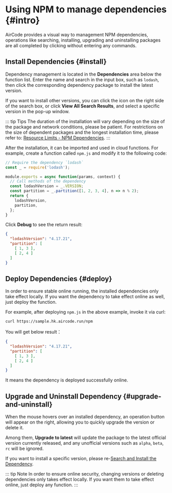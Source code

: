 # Using NPM to manage dependencies {#intro}

AirCode provides a visual way to management NPM dependencies, operations like searching, installing, upgrading and uninstalling packages are all completed by clicking without entering any commands.

## Install Dependencies {#install}

Dependency management is located in the **Dependencies** area below the function list. Enter the name and search in the input box, such as `lodash`, then click the corresponding dependency package to install the latest version.

<ACImage src="/_images/1676895482734.png" mode="light" width="253" />
<ACImage src="/_images/1676895599710.png" mode="dark" width="253" />

If you want to install other versions, you can click the icon on the right side of the search box, or click **View All Search Results**, and select a specific version in the pop-up window.

::: tip Tips
The duration of the installation will vary depending on the size of the package and network conditions, please be patient. For restrictions on the size of dependent packages and the longest installation time, please refer to: [Resource Limits - NPM Dependencies](/about/limits#npm-dependencies).
:::

After the installation, it can be imported and used in cloud functions. For example, create a function called `npm.js` and modify it to the following code:

```js
// Require the dependency `lodash`
const _ = require('lodash');

module.exports = async function(params, context) {
  // Call methods of the dependency
  const lodashVersion = _.VERSION;
  const partition = _.partition([1, 2, 3, 4], n => n % 2);
  return {
    lodashVersion,
    partition,
  };
}
```

Click **Debug** to see the return result:

```json
{
  "lodashVersion": "4.17.21",
  "partition": [
    [ 1, 3 ],
    [ 2, 4 ]
  ]
}
```

## Deploy Dependencies {#deploy}

In order to ensure stable online running, the installed dependencies only take effect locally. If you want the dependency to take effect online as well, just deploy the function.

For example, after deploying `npm.js` in the above example, invoke it via curl:

```sh
curl https://sample.hk.aircode.run/npm
```

You will get below result：

```json
{
  "lodashVersion": "4.17.21",
  "partition": [
    [ 1, 3 ],
    [ 2, 4 ]
  ]
}
```

It means the dependency is deployed successfully online.

## Upgrade and Uninstall Dependency {#upgrade-and-uninstall}

When the mouse hovers over an installed dependency, an operation button will appear on the right, allowing you to quickly upgrade the version or delete it.

<ACImage src="/_images/1676895731555.png" mode="light" width="273" />
<ACImage src="/_images/1676895780514.png" mode="dark" width="273" />

Among them, **Upgrade to latest** will update the package to the latest official version currently released, and any unofficial versions such as `alpha`, `beta`, `rc` will be ignored.

If you want to install a specific version, please re-[Search and Install the Dependency](#install).

::: tip Note
In order to ensure online security, changing versions or deleting dependencies only takes effect locally. If you want them to take effect online, just deploy any function.
:::
